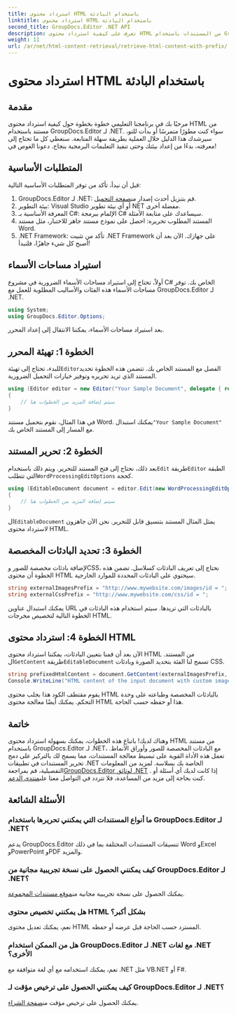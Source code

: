 ```yaml
---
title: استرداد محتوى HTML باستخدام البادئة
linktitle: استرداد محتوى HTML باستخدام البادئة
second_title: GroupDocs.Editor .NET API
description: تعرف على كيفية استرداد محتوى HTML من المستندات باستخدام GroupDocs.Editor لـ .NET مع البادئات المخصصة للصور وأوراق الأنماط. يتضمن دليل خطوة بخطوة.
weight: 11
url: /ar/net/html-content-retrieval/retrieve-html-content-with-prefix/
---
```


# استرداد محتوى HTML باستخدام البادئة

## مقدمة
مرحبًا بك في برنامجنا التعليمي خطوة بخطوة حول كيفية استرداد محتوى HTML من مستند باستخدام GroupDocs.Editor لـ .NET. سواء كنت مطورًا متمرسًا أو بدأت للتو، سيرشدك هذا الدليل خلال العملية بطريقة سهلة المتابعة. سنغطي كل ما تحتاج إلى معرفته، بدءًا من إعداد بيئتك وحتى تنفيذ التعليمات البرمجية بنجاح. دعونا الغوص في!
## المتطلبات الأساسية
قبل أن نبدأ، تأكد من توفر المتطلبات الأساسية التالية:
1.  GroupDocs.Editor لـ .NET: قم بتنزيل أحدث إصدار من[صفحة التحميل](https://releases.groupdocs.com/editor/net/).
2. بيئة التطوير: Visual Studio أو أي بيئة تطوير NET مفضلة أخرى.
3. المعرفة الأساسية بـ C#: الإلمام ببرمجة C# سيساعدك على متابعة الأمثلة.
4. المستند المطلوب تحريره: احصل على نموذج مستند جاهز للاختبار، مثل مستند Word.
5. .NET Framework: تأكد من تثبيت .NET Framework على جهازك.
الآن بعد أن أصبح كل شيء جاهزًا، فلنبدأ!
## استيراد مساحات الأسماء
أولاً، تحتاج إلى استيراد مساحات الأسماء الضرورية في مشروع C# الخاص بك. توفر مساحات الأسماء هذه الفئات والأساليب المطلوبة للعمل مع GroupDocs.Editor لـ .NET.
```csharp
using System;
using GroupDocs.Editor.Options;
```
بعد استيراد مساحات الأسماء، يمكننا الانتقال إلى إعداد المحرر.
## الخطوة 1: تهيئة المحرر
 للبدء، تحتاج إلى تهيئة`Editor`الفصل مع المستند الخاص بك. تتضمن هذه الخطوة تحديد المستند الذي تريد تحريره وتوفير خيارات التحميل الضرورية.
```csharp
using (Editor editor = new Editor("Your Sample Document", delegate { return new WordProcessingLoadOptions(); }))
{
    // سيتم إضافة المزيد من الخطوات هنا
}
```
 في هذا المثال، نقوم بتحميل مستند Word. يمكنك استبدال`"Your Sample Document"` مع المسار إلى المستند الخاص بك.
## الخطوة 2: تحرير المستند
 بعد ذلك، نحتاج إلى فتح المستند للتحرير. ويتم ذلك باستخدام`Edit` طريقة`Editor` الطبقة التي تتطلب`WordProcessingEditOptions` كحجة.
```csharp
using (EditableDocument document = editor.Edit(new WordProcessingEditOptions()))
{
    // سيتم إضافة المزيد من الخطوات هنا
}
```
 ال`EditableDocument` يمثل المثال المستند بتنسيق قابل للتحرير. نحن الآن جاهزون لاسترداد محتوى HTML.
## الخطوة 3: تحديد البادئات المخصصة
لإضافة بادئات مخصصة للصور وCSS، نحتاج إلى تعريف البادئات كسلاسل. تضمن هذه الخطوة أن محتوى HTML سيحتوي على البادئات المحددة للموارد الخارجية.
```csharp
string externalImagesPrefix = "http://www.mywebsite.com/images/id = ";
string externalCssPrefix = "http://www.mywebsite.com/css/id = ";
```
يمكنك استبدال عناوين URL بالبادئات التي تريدها. سيتم استخدام هذه البادئات في الخطوة التالية لتخصيص مخرجات HTML.
## الخطوة 4: استرداد محتوى HTML
الآن بعد أن قمنا بتعيين البادئات، يمكننا استرداد محتوى HTML من المستند. ال`GetContent` طريقة`EditableDocument` تسمح لنا الفئة بتحديد الصورة وبادئات CSS.
```csharp
string prefixedHtmlContent = document.GetContent(externalImagesPrefix, externalCssPrefix);
Console.WriteLine("HTML content of the input document with custom image and stylesheet prefixes: {0}", prefixedHtmlContent);
```
يقوم مقتطف الكود هذا بجلب محتوى HTML بالبادئات المخصصة وطباعته على وحدة التحكم. يمكنك أيضًا معالجة محتوى HTML هذا أو حفظه حسب الحاجة.
## خاتمة
وهناك لديك! باتباع هذه الخطوات، يمكنك بسهولة استرداد محتوى HTML من مستند باستخدام GroupDocs.Editor لـ .NET، مع البادئات المخصصة للصور وأوراق الأنماط. تعمل هذه الأداة القوية على تبسيط معالجة المستندات، مما يسمح لك بالتركيز على دمج تحرير المستندات في تطبيقات .NET الخاصة بك بسلاسة.
 لمزيد من المعلومات التفصيلية، قم بمراجعة[GroupDocs.Editor لوثائق .NET](https://tutorials.groupdocs.com/editor/net/) . إذا كانت لديك أي أسئلة أو كنت بحاجة إلى مزيد من المساعدة، فلا تتردد في التواصل معنا على[منتدى الدعم](https://forum.groupdocs.com/c/editor/20).
## الأسئلة الشائعة
### ما أنواع المستندات التي يمكنني تحريرها باستخدام GroupDocs.Editor لـ .NET؟
يدعم GroupDocs.Editor تنسيقات المستندات المختلفة بما في ذلك Word وExcel وPowerPoint وPDF والمزيد.
### كيف يمكنني الحصول على نسخة تجريبية مجانية من GroupDocs.Editor لـ .NET؟
 يمكنك الحصول على نسخة تجريبية مجانية من[موقع مستندات المجموعة](https://releases.groupdocs.com/).
### هل يمكنني تخصيص محتوى HTML بشكل أكبر؟
نعم، يمكنك تعديل محتوى HTML المسترد حسب الحاجة قبل عرضه أو حفظه.
### هل من الممكن استخدام GroupDocs.Editor لـ .NET مع لغات .NET الأخرى؟
نعم، يمكنك استخدامه مع أي لغة متوافقة مع .NET مثل VB.NET أو F#.
### كيف يمكنني الحصول على ترخيص مؤقت لـ GroupDocs.Editor لـ .NET؟
 يمكنك الحصول على ترخيص مؤقت من[صفحة الشراء](https://purchase.groupdocs.com/temporary-license/).